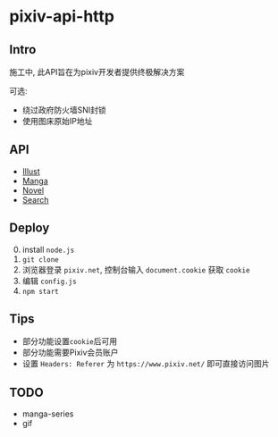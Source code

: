 # pixiv-api-http

## Intro

施工中, 此API旨在为pixiv开发者提供终极解决方案

可选: 

- 绕过政府防火墙SNI封锁
- 使用图床原始IP地址

## API

- [Illust](./core/api/module/illust/README.md)
- [Manga](core/api/module/manga/README.md)
- [Novel](./core/api/module/novel/README.md)
- [Search](./core/api/module/search/README.md)

## Deploy

0. install `node.js`
1. `git clone`
2. 浏览器登录 `pixiv.net`, 控制台输入 `document.cookie` 获取 `cookie`
3. 编辑 `config.js`
4. `npm start`

## Tips

- 部分功能设置`cookie`后可用
- 部分功能需要Pixiv会员账户
- 设置 `Headers: Referer` 为 `https://www.pixiv.net/` 即可直接访问图片

## TODO

- manga-series
- gif